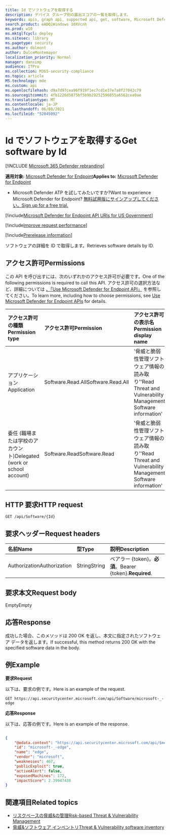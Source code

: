 ```yaml
---
title: Id でソフトウェアを取得する
description: デバイス グループ別の露出スコアの一覧を取得します。
keywords: apis, graph api, supported api, get, software, Microsoft Defender for Endpoint tvm api
search.product: eADQiWindows 10XVcnh
ms.prod: w10
ms.mktglfcycl: deploy
ms.sitesec: library
ms.pagetype: security
ms.author: dolmont
author: DulceMontemayor
localization_priority: Normal
manager: dansimp
audience: ITPro
ms.collection: M365-security-compliance
ms.topic: article
MS.technology: mde
ms.custom: api
ms.openlocfilehash: d9a7d97cea96f919f1ec7cd1e37e7a8f27042c79
ms.sourcegitcommit: 4fb1226d5875bf5b9b29252596855a6562cea9ae
ms.translationtype: MT
ms.contentlocale: ja-JP
ms.lasthandoff: 06/08/2021
ms.locfileid: "52845092"
---
```

# <a name="get-software-by-id"></a><span data-ttu-id="fac01-104">Id でソフトウェアを取得する</span><span class="sxs-lookup"><span data-stu-id="fac01-104">Get software by Id</span></span>

[!INCLUDE [Microsoft 365 Defender rebranding](../../includes/microsoft-defender.md)]

<span data-ttu-id="fac01-105">**適用対象:** [Microsoft Defender for Endpoint](https://go.microsoft.com/fwlink/?linkid=2154037)</span><span class="sxs-lookup"><span data-stu-id="fac01-105">**Applies to:** [Microsoft Defender for Endpoint](https://go.microsoft.com/fwlink/?linkid=2154037)</span></span>

- <span data-ttu-id="fac01-106">Microsoft Defender ATP を試してみたいですか?</span><span class="sxs-lookup"><span data-stu-id="fac01-106">Want to experience Microsoft Defender for Endpoint?</span></span> [<span data-ttu-id="fac01-107">無料試用版にサインアップしてください。</span><span class="sxs-lookup"><span data-stu-id="fac01-107">Sign up for a free trial.</span></span>](https://www.microsoft.com/microsoft-365/windows/microsoft-defender-atp?ocid=docs-wdatp-exposedapis-abovefoldlink) 

[!include[Microsoft Defender for Endpoint API URIs for US Government](../../includes/microsoft-defender-api-usgov.md)]

[!include[Improve request performance](../../includes/improve-request-performance.md)]

[!include[Prerelease information](../../includes/prerelease.md)]

<span data-ttu-id="fac01-108">ソフトウェアの詳細を ID で取得します。</span><span class="sxs-lookup"><span data-stu-id="fac01-108">Retrieves software details by ID.</span></span>

## <a name="permissions"></a><span data-ttu-id="fac01-109">アクセス許可</span><span class="sxs-lookup"><span data-stu-id="fac01-109">Permissions</span></span>
<span data-ttu-id="fac01-110">この API を呼び出すには、次のいずれかのアクセス許可が必要です。</span><span class="sxs-lookup"><span data-stu-id="fac01-110">One of the following permissions is required to call this API.</span></span> <span data-ttu-id="fac01-111">アクセス許可の選択方法など、詳細については [、「Use Microsoft Defender for Endpoint API」](apis-intro.md) を参照してください。</span><span class="sxs-lookup"><span data-stu-id="fac01-111">To learn more, including how to choose permissions, see [Use Microsoft Defender for Endpoint APIs](apis-intro.md) for details.</span></span>

<span data-ttu-id="fac01-112">アクセス許可の種類</span><span class="sxs-lookup"><span data-stu-id="fac01-112">Permission type</span></span> |   <span data-ttu-id="fac01-113">アクセス許可</span><span class="sxs-lookup"><span data-stu-id="fac01-113">Permission</span></span>  |   <span data-ttu-id="fac01-114">アクセス許可の表示名</span><span class="sxs-lookup"><span data-stu-id="fac01-114">Permission display name</span></span>
:---|:---|:---
<span data-ttu-id="fac01-115">アプリケーション</span><span class="sxs-lookup"><span data-stu-id="fac01-115">Application</span></span> | <span data-ttu-id="fac01-116">Software.Read.All</span><span class="sxs-lookup"><span data-stu-id="fac01-116">Software.Read.All</span></span> | <span data-ttu-id="fac01-117">'脅威と脆弱性管理ソフトウェア情報の読み取り'</span><span class="sxs-lookup"><span data-stu-id="fac01-117">'Read Threat and Vulnerability Management Software information'</span></span>
<span data-ttu-id="fac01-118">委任 (職場または学校のアカウント)</span><span class="sxs-lookup"><span data-stu-id="fac01-118">Delegated (work or school account)</span></span> | <span data-ttu-id="fac01-119">Software.Read</span><span class="sxs-lookup"><span data-stu-id="fac01-119">Software.Read</span></span> | <span data-ttu-id="fac01-120">'脅威と脆弱性管理ソフトウェア情報の読み取り'</span><span class="sxs-lookup"><span data-stu-id="fac01-120">'Read Threat and Vulnerability Management Software information'</span></span>

## <a name="http-request"></a><span data-ttu-id="fac01-121">HTTP 要求</span><span class="sxs-lookup"><span data-stu-id="fac01-121">HTTP request</span></span>
```
GET /api/Software/{Id}
```

## <a name="request-headers"></a><span data-ttu-id="fac01-122">要求ヘッダー</span><span class="sxs-lookup"><span data-stu-id="fac01-122">Request headers</span></span>

| <span data-ttu-id="fac01-123">名前</span><span class="sxs-lookup"><span data-stu-id="fac01-123">Name</span></span>        | <span data-ttu-id="fac01-124">型</span><span class="sxs-lookup"><span data-stu-id="fac01-124">Type</span></span> | <span data-ttu-id="fac01-125">説明</span><span class="sxs-lookup"><span data-stu-id="fac01-125">Description</span></span>
|:--------------|:-------|:--------------|
| <span data-ttu-id="fac01-126">Authorization</span><span class="sxs-lookup"><span data-stu-id="fac01-126">Authorization</span></span> | <span data-ttu-id="fac01-127">String</span><span class="sxs-lookup"><span data-stu-id="fac01-127">String</span></span> | <span data-ttu-id="fac01-128">ベアラー {token}。**必須**。</span><span class="sxs-lookup"><span data-stu-id="fac01-128">Bearer {token}.**Required**.</span></span>

## <a name="request-body"></a><span data-ttu-id="fac01-129">要求本文</span><span class="sxs-lookup"><span data-stu-id="fac01-129">Request body</span></span>
<span data-ttu-id="fac01-130">Empty</span><span class="sxs-lookup"><span data-stu-id="fac01-130">Empty</span></span>

## <a name="response"></a><span data-ttu-id="fac01-131">応答</span><span class="sxs-lookup"><span data-stu-id="fac01-131">Response</span></span>
<span data-ttu-id="fac01-132">成功した場合、このメソッドは 200 OK を返し、本文に指定されたソフトウェア データを返します。</span><span class="sxs-lookup"><span data-stu-id="fac01-132">If successful, this method returns 200 OK with the specified software data in the body.</span></span> 


## <a name="example"></a><span data-ttu-id="fac01-133">例</span><span class="sxs-lookup"><span data-stu-id="fac01-133">Example</span></span>

<span data-ttu-id="fac01-134">**要求**</span><span class="sxs-lookup"><span data-stu-id="fac01-134">**Request**</span></span>

<span data-ttu-id="fac01-135">以下は、要求の例です。</span><span class="sxs-lookup"><span data-stu-id="fac01-135">Here is an example of the request.</span></span>

```
GET https://api.securitycenter.microsoft.com/api/Software/microsoft-_-edge
```

<span data-ttu-id="fac01-136">**応答**</span><span class="sxs-lookup"><span data-stu-id="fac01-136">**Response**</span></span>

<span data-ttu-id="fac01-137">以下は、応答の例です。</span><span class="sxs-lookup"><span data-stu-id="fac01-137">Here is an example of the response.</span></span>

```json

{
    "@odata.context": "https://api.securitycenter.microsoft.com/api/$metadata#Software/$entity",
    "id": "microsoft-_-edge",
    "name": "edge",
    "vendor": "microsoft",
    "weaknesses": 467,
    "publicExploit": true,
    "activeAlert": false,
    "exposedMachines": 172,
    "impactScore": 2.39947438
}
```

## <a name="related-topics"></a><span data-ttu-id="fac01-138">関連項目</span><span class="sxs-lookup"><span data-stu-id="fac01-138">Related topics</span></span>
- [<span data-ttu-id="fac01-139">リスクベースの脅威&の管理</span><span class="sxs-lookup"><span data-stu-id="fac01-139">Risk-based Threat & Vulnerability Management</span></span>](/microsoft-365/security/defender-endpoint/next-gen-threat-and-vuln-mgt)
- [<span data-ttu-id="fac01-140">脅威&ソフトウェア インベントリ</span><span class="sxs-lookup"><span data-stu-id="fac01-140">Threat & Vulnerability software inventory</span></span>](/microsoft-365/security/defender-endpoint/tvm-software-inventory)

